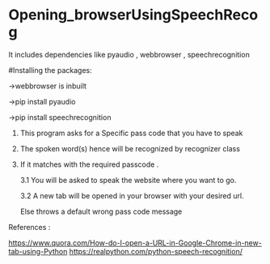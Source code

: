 # Opening_browserUsingSpeechRecog
It includes dependencies like pyaudio , webbrowser , speechrecognition

#Installing the packages:

->webbrowser is inbuilt

->pip install pyaudio

->pip install speechrecognition

1. This program asks for a Specific pass code that you have to speak


2. The spoken word(s) hence will be recognized by recognizer class


3. If it matches with the required passcode .
      
      3.1 You will be asked to speak the website where you want to go.
      
      3.2 A new tab will be opened in your browser with your desired url.
   
   Else throws a default wrong pass code message
   
   
References :

https://www.quora.com/How-do-I-open-a-URL-in-Google-Chrome-in-new-tab-using-Python
https://realpython.com/python-speech-recognition/
